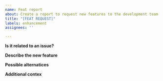 ```yaml
---
name: Feat report
about: Create a report to request new features to the development team
title: "[FEAT REQUEST]"
labels: enhancement
assignees: ''

---
```


**Is it related to an issue?**
<!--
Tell us is this new proposal is related to a issue generated by a lack of a feature
-->

**Describe the new feature**
<!--
A brief definition of what you want 
-->

**Possible alternatices**
<!--
Talk abour other solutions you consider
-->

**Additional contex**
<!--
This is optional so you can link the refered issue or anythin related to this proposal you consider 
-->
